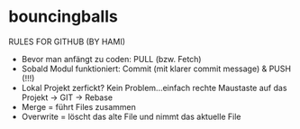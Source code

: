 # bouncingballs

RULES FOR GITHUB (BY HAMI)

- Bevor man anfängt zu coden: PULL (bzw. Fetch)
- Sobald Modul funktioniert: Commit (mit klarer commit message) & PUSH (!!!)
- Lokal Projekt zerfickt? Kein Problem...einfach rechte Maustaste auf das Projekt -> GIT -> Rebase
- Merge = führt Files zusammen
- Overwrite = löscht das alte File und nimmt das aktuelle File
